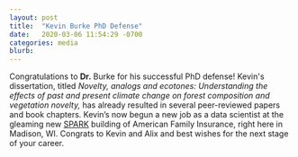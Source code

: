 ```yaml
---
layout: post
title:  "Kevin Burke PhD Defense"
date:   2020-03-06 11:54:29 -0700
categories: media
blurb:
---
```

Congratulations to **Dr.** Burke for his successful PhD defense!  Kevin's dissertation, titled *Novelty, analogs and ecotones: Understanding the effects of past and present climate change on forest composition and vegetation novelty,*  has already resulted in several peer-reviewed papers and book chapters.  Kevin’s now begun a new job as a data scientist at the gleaming new [SPARK]( https://newsroom.amfam.com/spark-building-opens-today-serving-as-a-catalyst-for-innovation/) building of American Family Insurance, right here in Madison, WI.  Congrats to Kevin and Alix and best wishes for the next stage of your career.
